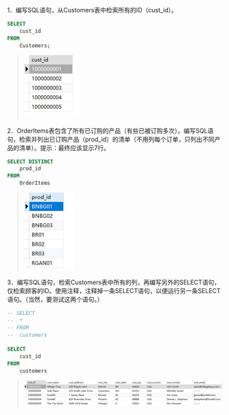 1．编写SQL语句，从Customers表中检索所有的ID（cust_id）。

```sql
SELECT
	cust_id 
FROM
	Customers;
```

> ![image-20240301160854927](./assets/image-20240301160854927.png)

2．OrderItems表包含了所有已订购的产品（有些已被订购多次）。编写SQL语句，检索并列出已订购产品（prod_id）的清单（不用列每个订单，只列出不同产品的清单）。提示：最终应该显示7行。

```sql
SELECT DISTINCT
	prod_id 
FROM
	OrderItems
```

> ![image-20240301161030493](./assets/image-20240301161030493.png)

3．编写SQL语句，检索Customers表中所有的列，再编写另外的SELECT语句，仅检索顾客的ID。使用注释，注释掉一条SELECT语句，以便运行另一条SELECT语句。（当然，要测试这两个语句。）

```sql
-- SELECT
-- 	* 
-- FROM
-- 	customers

SELECT
	cust_id 
FROM
	customers
```

> ![image-20240301161206767](./assets/image-20240301161206767.png)





